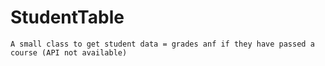 # StudentTable
```
A small class to get student data = grades anf if they have passed a course (API not available)
```